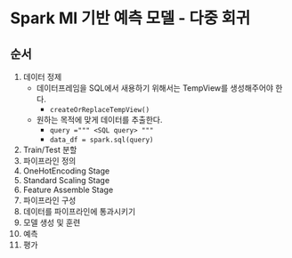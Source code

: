 # Spark Ml 기반 예측 모델 - 다중 회귀

## 순서
1. 데이터 정제
   - 데이터프레임을 SQL에서 새용하기 위해서는 TempView를 생성해주어야 한다.
     - `createOrReplaceTempView()`
   - 원하는 목적에 맞게 데이터를 추출한다.
     - `query =""" <SQL query> """`
     - `data_df = spark.sql(query)`
2. Train/Test 분할
3. 파이프라인 정의
4. OneHotEncoding Stage
5. Standard Scaling Stage
6. Feature Assemble Stage
7. 파이프라인 구성
8. 데이터를 파이프라인에 통과시키기
9.  모델 생성 및 훈련
10. 예측
11. 평가